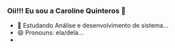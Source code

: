 ### Oii!!! Eu sou a Caroline Quinteros 👋

- 🌱 Estudando Análise e desenvolvimento de sistema...
- 😄 Pronouns: ela/dela...
- 


